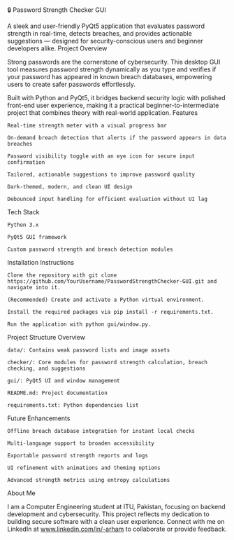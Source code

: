 🔒 Password Strength Checker GUI

A sleek and user-friendly PyQt5 application that evaluates password strength in real-time, detects breaches, and provides actionable suggestions — designed for security-conscious users and beginner developers alike.
Project Overview

Strong passwords are the cornerstone of cybersecurity. This desktop GUI tool measures password strength dynamically as you type and verifies if your password has appeared in known breach databases, empowering users to create safer passwords effortlessly.

Built with Python and PyQt5, it bridges backend security logic with polished front-end user experience, making it a practical beginner-to-intermediate project that combines theory with real-world application.
Features

    Real-time strength meter with a visual progress bar

    On-demand breach detection that alerts if the password appears in data breaches

    Password visibility toggle with an eye icon for secure input confirmation

    Tailored, actionable suggestions to improve password quality

    Dark-themed, modern, and clean UI design

    Debounced input handling for efficient evaluation without UI lag

Tech Stack

    Python 3.x

    PyQt5 GUI framework

    Custom password strength and breach detection modules

Installation Instructions

    Clone the repository with git clone https://github.com/YourUsername/PasswordStrengthChecker-GUI.git and navigate into it.

    (Recommended) Create and activate a Python virtual environment.

    Install the required packages via pip install -r requirements.txt.

    Run the application with python gui/window.py.

Project Structure Overview

    data/: Contains weak password lists and image assets

    checker/: Core modules for password strength calculation, breach checking, and suggestions

    gui/: PyQt5 UI and window management

    README.md: Project documentation

    requirements.txt: Python dependencies list

Future Enhancements

    Offline breach database integration for instant local checks

    Multi-language support to broaden accessibility

    Exportable password strength reports and logs

    UI refinement with animations and theming options

    Advanced strength metrics using entropy calculations

About Me

I am a Computer Engineering student at ITU, Pakistan, focusing on backend development and cybersecurity. This project reflects my dedication to building secure software with a clean user experience. Connect with me on LinkedIn at www.linkedin.com/in/-arham to collaborate or provide feedback.

